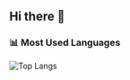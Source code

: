 ## Hi there 👋
### 📊 Most Used Languages
![Top Langs](https://github-readme-stats.vercel.app/api/top-langs/?username=Aljon0&layout=compact&theme=radical)

<!--
**Aljon0/Aljon0** is a ✨ _special_ ✨ repository because its `README.md` (this file) appears on your GitHub profile.

Here are some ideas to get you started:

- 🔭 I’m currently working on ...
- 🌱 I’m currently learning ...
- 👯 I’m looking to collaborate on ...
- 🤔 I’m looking for help with ...
- 💬 Ask me about ...
- 📫 How to reach me: ...
- 😄 Pronouns: ...
- ⚡ Fun fact: ...
-->
